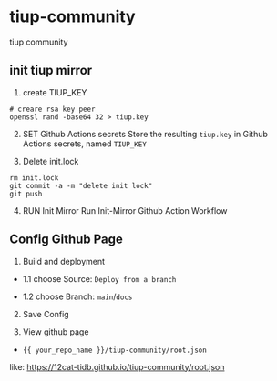 # tiup-community
tiup community 


## init tiup mirror 
1. create TIUP_KEY 
```
# creare rsa key peer
openssl rand -base64 32 > tiup.key
```
2. SET Github Actions secrets
Store the resulting `tiup.key` in Github Actions secrets, named `TIUP_KEY`

3. Delete init.lock
```
rm init.lock
git commit -a -m "delete init lock"
git push
```

4. RUN Init Mirror
Run Init-Mirror Github Action Workflow

## Config Github Page
1. Build and deployment

- 1.1 choose Source: `Deploy from a branch` 

- 1.2 choose Branch: `main`/`docs`

2. Save Config

3. View github page
- `{{ your_repo_name }}/tiup-community/root.json`

like: https://12cat-tidb.github.io/tiup-community/root.json